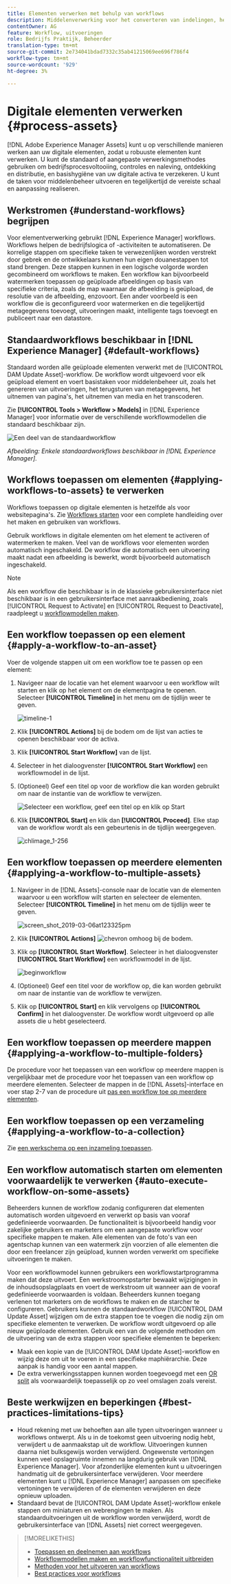 ```yaml
---
title: Elementen verwerken met behulp van workflows
description: Middelenverwerking voor het converteren van indelingen, het maken van uitvoeringen, het beheren van elementen, het valideren van elementen en het uitvoeren van workflows.
contentOwner: AG
feature: Workflow, uitvoeringen
role: Bedrijfs Praktijk, Beheerder
translation-type: tm+mt
source-git-commit: 2e734041bdad7332c35ab41215069ee696f786f4
workflow-type: tm+mt
source-wordcount: '929'
ht-degree: 3%

---
```



# Digitale elementen verwerken {#process-assets}

[!DNL Adobe Experience Manager Assets] kunt u op verschillende manieren werken aan uw digitale elementen, zodat u robuuste elementen kunt verwerken. U kunt de standaard of aangepaste verwerkingsmethodes gebruiken om bedrijfsprocesvoltooiing, controles en naleving, ontdekking en distributie, en basishygiëne van uw digitale activa te verzekeren. U kunt de taken voor middelenbeheer uitvoeren en tegelijkertijd de vereiste schaal en aanpassing realiseren.

## Werkstromen {#understand-workflows} begrijpen

Voor elementverwerking gebruikt [!DNL Experience Manager] workflows. Workflows helpen de bedrijfslogica of -activiteiten te automatiseren. De korrelige stappen om specifieke taken te verwezenlijken worden verstrekt door gebrek en de ontwikkelaars kunnen hun eigen douanestappen tot stand brengen. Deze stappen kunnen in een logische volgorde worden gecombineerd om workflows te maken. Een workflow kan bijvoorbeeld watermerken toepassen op geüploade afbeeldingen op basis van specifieke criteria, zoals de map waarnaar de afbeelding is geüpload, de resolutie van de afbeelding, enzovoort. Een ander voorbeeld is een workflow die is geconfigureerd voor watermerken en die tegelijkertijd metagegevens toevoegt, uitvoeringen maakt, intelligente tags toevoegt en publiceert naar een datastore.

## Standaardworkflows beschikbaar in [!DNL Experience Manager] {#default-workflows}

Standaard worden alle geüploade elementen verwerkt met de [!UICONTROL DAM Update Asset]-workflow. De workflow wordt uitgevoerd voor elk geüpload element en voert basistaken voor middelenbeheer uit, zoals het genereren van uitvoeringen, het terugsturen van metagegevens, het uitnemen van pagina&#39;s, het uitnemen van media en het transcoderen.

Zie **[!UICONTROL Tools > Workflow > Models]** in [!DNL Experience Manager] voor informatie over de verschillende workflowmodellen die standaard beschikbaar zijn.

![Een deel van de standaardworkflow](assets/aem-default-workflows.png)

*Afbeelding: Enkele standaardworkflows beschikbaar in  [!DNL Experience Manager].*

## Workflows toepassen om elementen {#applying-workflows-to-assets} te verwerken

Workflows toepassen op digitale elementen is hetzelfde als voor websitepagina&#39;s. Zie [Workflows starten](/help/sites-authoring/workflows-participating.md) voor een complete handleiding over het maken en gebruiken van workflows.

Gebruik workflows in digitale elementen om het element te activeren of watermerken te maken. Veel van de workflows voor elementen worden automatisch ingeschakeld. De workflow die automatisch een uitvoering maakt nadat een afbeelding is bewerkt, wordt bijvoorbeeld automatisch ingeschakeld.

>[!NOTE]
>
>Als een workflow die beschikbaar is in de klassieke gebruikersinterface niet beschikbaar is in een gebruikersinterface met aanraakbediening, zoals [!UICONTROL Request to Activate] en [!UICONTROL Request to Deactivate], raadpleegt u [workflowmodellen maken](/help/sites-developing/workflows-models.md#classic2touchui).

## Een workflow toepassen op een element {#apply-a-workflow-to-an-asset}

<!-- 
TBD: Add animated GIF for these steps instead of all these screenshots.
-->
Voer de volgende stappen uit om een workflow toe te passen op een element:

1. Navigeer naar de locatie van het element waarvoor u een workflow wilt starten en klik op het element om de elementpagina te openen. Selecteer **[!UICONTROL Timeline]** in het menu om de tijdlijn weer te geven.

   ![timeline-1](assets/timeline.png)

1. Klik **[!UICONTROL Actions]** bij de bodem om de lijst van acties te openen beschikbaar voor de activa.

1. Klik **[!UICONTROL Start Workflow]** van de lijst.

1. Selecteer in het dialoogvenster **[!UICONTROL Start Workflow]** een workflowmodel in de lijst.

1. (Optioneel) Geef een titel op voor de workflow die kan worden gebruikt om naar de instantie van de workflow te verwijzen.

   ![Selecteer een workflow, geef een titel op en klik op Start](assets/start-workflow.png)

1. Klik **[!UICONTROL Start]** en klik dan **[!UICONTROL Proceed]**. Elke stap van de workflow wordt als een gebeurtenis in de tijdlijn weergegeven.

   ![chlimage_1-256](assets/chlimage_1-52.png)

## Een workflow toepassen op meerdere elementen {#applying-a-workflow-to-multiple-assets}

1. Navigeer in de [!DNL Assets]-console naar de locatie van de elementen waarvoor u een workflow wilt starten en selecteer de elementen. Selecteer **[!UICONTROL Timeline]** in het menu om de tijdlijn weer te geven.

   ![screen_shot_2019-03-06at123325pm](assets/chlimage_1-136.png)

1. Klik **[!UICONTROL Actions]** ![chevron omhoog](assets/do-not-localize/chevron-up-icon.png) bij de bodem.
1. Klik op **[!UICONTROL Start Workflow]**. Selecteer in het dialoogvenster **[!UICONTROL Start Workflow]** een workflowmodel in de lijst.

   ![beginworkflow](assets/start-workflow.png)

1. (Optioneel) Geef een titel voor de workflow op, die kan worden gebruikt om naar de instantie van de workflow te verwijzen.
1. Klik op **[!UICONTROL Start]** en klik vervolgens op **[!UICONTROL Confirm]** in het dialoogvenster. De workflow wordt uitgevoerd op alle assets die u hebt geselecteerd.

## Een workflow toepassen op meerdere mappen {#applying-a-workflow-to-multiple-folders}

De procedure voor het toepassen van een workflow op meerdere mappen is vergelijkbaar met de procedure voor het toepassen van een workflow op meerdere elementen. Selecteer de mappen in de [!DNL Assets]-interface en voer stap 2-7 van de procedure uit [pas een workflow toe op meerdere elementen](/help/assets/assets-workflow.md#applying-a-workflow-to-multiple-assets).

## Een workflow toepassen op een verzameling {#applying-a-workflow-to-a-collection}

Zie [een werkschema op een inzameling toepassen](/help/assets/manage-collections.md#running-a-workflow-on-a-collection).

## Een workflow automatisch starten om elementen voorwaardelijk te verwerken {#auto-execute-workflow-on-some-assets}

Beheerders kunnen de workflow zodanig configureren dat elementen automatisch worden uitgevoerd en verwerkt op basis van vooraf gedefinieerde voorwaarden. De functionaliteit is bijvoorbeeld handig voor zakelijke gebruikers en marketers om een aangepaste workflow voor specifieke mappen te maken. Alle elementen van de foto&#39;s van een agentschap kunnen van een watermerk zijn voorzien of alle elementen die door een freelancer zijn geüpload, kunnen worden verwerkt om specifieke uitvoeringen te maken.

Voor een workflowmodel kunnen gebruikers een workflowstartprogramma maken dat deze uitvoert. Een werkstroomopstarter bewaakt wijzigingen in de inhoudsopslagplaats en voert de werkstroom uit wanneer aan de vooraf gedefinieerde voorwaarden is voldaan. Beheerders kunnen toegang verlenen tot marketers om de workflows te maken en de starcher te configureren. Gebruikers kunnen de standaardworkflow [!UICONTROL DAM Update Asset] wijzigen om de extra stappen toe te voegen die nodig zijn om specifieke elementen te verwerken. De workflow wordt uitgevoerd op alle nieuw geüploade elementen. Gebruik een van de volgende methoden om de uitvoering van de extra stappen voor specifieke elementen te beperken:

* Maak een kopie van de [!UICONTROL DAM Update Asset]-workflow en wijzig deze om uit te voeren in een specifieke maphiërarchie. Deze aanpak is handig voor een aantal mappen.
* De extra verwerkingsstappen kunnen worden toegevoegd met een [OR split](/help/sites-developing/workflows-step-ref.md#or-split) als voorwaardelijk toepasselijk op zo veel omslagen zoals vereist.

## Beste werkwijzen en beperkingen {#best-practices-limitations-tips}

* Houd rekening met uw behoeften aan alle typen uitvoeringen wanneer u workflows ontwerpt. Als u in de toekomst geen uitvoering nodig hebt, verwijdert u de aanmaakstap uit de workflow. Uitvoeringen kunnen daarna niet bulksgewijs worden verwijderd. Ongewenste vertoningen kunnen veel opslagruimte innemen na langdurig gebruik van [!DNL Experience Manager]. Voor afzonderlijke elementen kunt u uitvoeringen handmatig uit de gebruikersinterface verwijderen. Voor meerdere elementen kunt u [!DNL Experience Manager] aanpassen om specifieke vertoningen te verwijderen of de elementen verwijderen en deze opnieuw uploaden.
* Standaard bevat de [!UICONTROL DAM Update Asset]-workflow enkele stappen om miniaturen en webrengingen te maken. Als standaarduitvoeringen uit de workflow worden verwijderd, wordt de gebruikersinterface van [!DNL Assets] niet correct weergegeven.

>[!MORELIKETHIS]
>
>* [Toepassen en deelnemen aan workflows](/help/sites-authoring/workflows.md)
>* [Workflowmodellen maken en workflowfunctionaliteit uitbreiden](/help/sites-developing/workflows.md)
>* [Methoden voor het uitvoeren van workflows](/help/sites-administering/workflows-starting.md)
>* [Best practices voor workflows](/help/sites-developing/workflows-best-practices.md)

